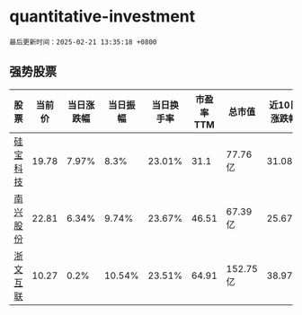# quantitative-investment

`最后更新时间：2025-02-21 13:35:18 +0800`

## 强势股票

|股票|当前价|当日涨跌幅|当日振幅|当日换手率|市盈率TTM|总市值|近10日涨跌幅|
|----|----|----|----|----|----|----|----|
|[硅宝科技](https://xueqiu.com/S/SZ300019)|19.78|7.97%|8.3%|23.01%|31.1|77.76亿|31.08%|
|[南兴股份](https://xueqiu.com/S/SZ002757)|22.81|6.34%|9.74%|23.67%|46.51|67.39亿|25.67%|
|[浙文互联](https://xueqiu.com/S/SH600986)|10.27|0.2%|10.54%|23.51%|64.91|152.75亿|38.97%|
